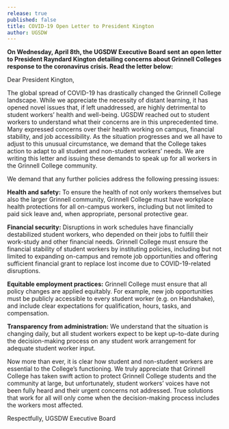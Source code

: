 ```yaml
---
release: true
published: false
title: COVID-19 Open Letter to President Kington
author: UGSDW
---
```

**On Wednesday, April 8th, the UGSDW Executive Board sent an open letter to President Rayndard Kington detailing concerns about Grinnell Colleges response to the coronavirus crisis. Read the letter below:**

Dear President Kington,

The global spread of COVID-19 has drastically changed the Grinnell College landscape. While we
appreciate the necessity of distant learning, it has opened novel issues that, if left unaddressed, are
highly detrimental to student workers’ health and well-being. UGSDW reached out to student workers
to understand what their concerns are in this unprecedented time. Many expressed concerns over their
health working on campus, financial stability, and job accessibility. As the situation progresses and we
all have to adjust to this unusual circumstance, we demand that the College takes action to adapt to all
student and non-student workers’ needs. We are writing this letter and issuing these demands to speak
up for all workers in the Grinnell College community.

We demand that any further policies address the following pressing issues:

**Health and safety:** To ensure the health of not only workers themselves but also the
larger Grinnell community, Grinnell College must have workplace health protections
for all on-campus workers, including but not limited to paid sick leave and, when
appropriate, personal protective gear.

**Financial security:** Disruptions in work schedules have financially destabilized student
workers, who depended on their jobs to fulfill their work-study and other financial
needs. Grinnell College must ensure the financial stability of student workers by
instituting policies, including but not limited to expanding on-campus and remote job
opportunities and offering sufficient financial grant to replace lost income due to
COVID-19-related disruptions.

**Equitable employment practices:** Grinnell College must ensure that all policy changes
are applied equitably. For example, new job opportunities must be publicly accessible
to every student worker (e.g. on Handshake), and include clear expectations for
qualification, hours, tasks, and compensation.

**Transparency from administration:** We understand that the situation is changing
daily, but all student workers expect to be kept up-to-date during the decision-making
process on any student work arrangement for adequate student worker input.

Now more than ever, it is clear how student and non-student workers are essential to the College’s
functioning. We truly appreciate that Grinnell College has taken swift action to protect Grinnell College
students and the community at large, but unfortunately, student workers’ voices have not been fully
heard and their urgent concerns not addressed. True solutions that work for all will only come when
the decision-making process includes the workers most affected.

Respectfully,
UGSDW Executive Board
